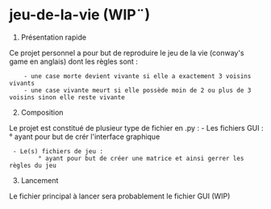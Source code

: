 # jeu-de-la-vie (WIP¨)

1. Présentation rapide

Ce projet personnel a pour but de reproduire le jeu de la vie (conway's game en anglais) dont les règles sont :
        
        - une case morte devient vivante si elle a exactement 3 voisins vivants
        - une case vivante meurt si elle possède moin de 2 ou plus de 3 voisins sinon elle reste vivante
   
2. Composition

Le projet est constitué de plusieur type de fichier en .py :
     - Les fichiers GUI :
            ° ayant pour but de crér l'interface graphique 
     
     - Le(s) fichiers de jeu :
            ° ayant pour but de créer une matrice et ainsi gerrer les règles du jeu


3. Lancement

Le fichier principal à lancer sera probablement le fichier GUI (WIP)
